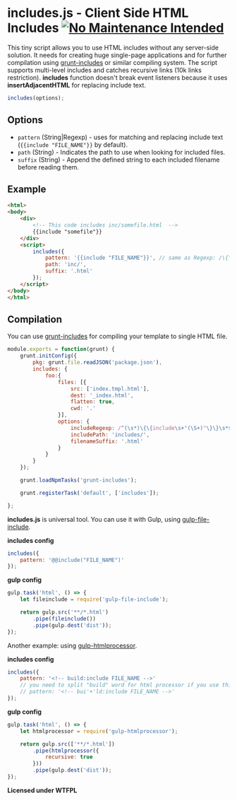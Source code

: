 includes.js - Client Side HTML Includes [![No Maintenance Intended](http://unmaintained.tech/badge.svg)](http://unmaintained.tech/)
===========
This tiny script allows you to use HTML includes without any server-side solution. It needs for creating huge single-page applications and for further compilation using [grunt-includes](https://github.com/vanetix/grunt-includes) or similar compiling system. The script supports multi-level includes and catches recursive links (10k links restriction). **includes** function doesn't break event listeners because it uses **insertAdjacentHTML** for replacing include text.

```js
includes(options);
```

## Options
- ``pattern`` (String|Regexp) - uses for matching and replacing include text (``{{include "FILE_NAME"}}`` by default).
- ``path`` (String) - Indicates the path to use when looking for included files.
- ``suffix`` (String) - Append the defined string to each included filename before reading them.

## Example
```html
<html>
<body>
	<div>
		<!-- This code includes inc/somefile.html  -->
		{{include "somefile"}}
	</div>
	<script>
		includes({
			pattern: '{{include "FILE_NAME"}}', // same as Regexp: /\{\{include\s+"(\S+)"\}\}/
			path: 'inc/',
			suffix: '.html'
		});
	</script>
</body>
</html>
```

## Compilation
You can use [grunt-includes](https://github.com/vanetix/grunt-includes) for compiling your template to single HTML file.
```js
module.exports = function(grunt) {
	grunt.initConfig({
		pkg: grunt.file.readJSON('package.json'),
		includes: {
			foo:{
				files: [{
					src: ['index.tmpl.html'],
					dest: '_index.html',
					flatten: true,
					cwd: '.'
				}],
				options: {
					includeRegexp: /^(\s*)\{\{include\s+"(\S+)"\}\}\s*$/,
					includePath: 'includes/',
					filenameSuffix: '.html'
				}
			}
		}
	});

	grunt.loadNpmTasks('grunt-includes');

	grunt.registerTask('default', ['includes']);

}; 
```

**includes.js** is universal tool. You can use it with Gulp, using [gulp-file-include](https://www.npmjs.com/package/gulp-file-include).

**includes config**

```js
includes({
	pattern: '@@include("FILE_NAME")'
});
```

**gulp config**

```js
gulp.task('html', () => {
	let fileinclude = require('gulp-file-include');

	return gulp.src('**/*.html')
		.pipe(fileinclude())
		.pipe(gulp.dest('dist'));
});
```

Another example: using [gulp-htmlprocessor](https://www.npmjs.com/package/gulp-htmlprocessor).

**includes config**


```js
includes({
	pattern: '<!-- build:include FILE_NAME -->'
	// you need to split "build" word for html processor if you use this script on the same HTML page
	// pattern: '<!-- bui'+'ld:include FILE_NAME -->'
});
```

**gulp config**

```js
gulp.task('html', () => {
	let htmlprocessor = require('gulp-htmlprocessor');

	return gulp.src(['**/*.html'])
		.pipe(htmlprocessor({
			recursive: true
		}))
		.pipe(gulp.dest('dist'));
});
```


**Licensed under WTFPL**
